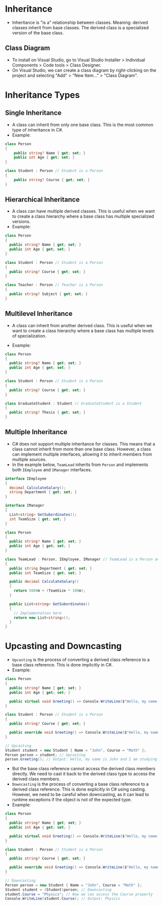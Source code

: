 # Inheritance

- Inheritance is "is a" relationship between classes. Meaning: derived classes inherit from base classes. The derived class is a specialized version of the base class.

## Class Diagram

- To install on Visual Studio, go to Visual Studio Installer > Individual Components > Code tools > Class Designer.
- On Visual Studio, we can create a class diagram by right-clicking on the project and selecting "Add" > "New Item..." > "Class Diagram".

# Inheritance Types

## Single Inheritance

- A class can inherit from only one base class. This is the most common type of inheritance in C#.
- Example:

```csharp
class Person
{
    public string? Name { get; set; }
    public int Age { get; set; }
}

class Student : Person // Student is a Person
{
    public string? Course { get; set; }
}
```

## Hierarchical Inheritance

- A class can have multiple derived classes. This is useful when we want to create a class hierarchy where a base class has multiple specialized versions.
- Example:

```csharp
class Person
{
  public string? Name { get; set; }
  public int Age { get; set; }
}

class Student : Person // Student is a Person
{
  public string? Course { get; set; }
}

class Teacher : Person // Teacher is a Person
{
  public string? Subject { get; set; }
}
```

## Multilevel Inheritance

- A class can inherit from another derived class. This is useful when we want to create a class hierarchy where a base class has multiple levels of specialization.

- Example:

```csharp
class Person
{
  public string? Name { get; set; }
  public int Age { get; set; }
}

class Student : Person // Student is a Person
{
  public string? Course { get; set; }
}

class GraduateStudent : Student // GraduateStudent is a Student
{
  public string? Thesis { get; set; }
}
```

## Multiple Inheritance

- C# does not support multiple inheritance for classes. This means that a class cannot inherit from more than one base class. However, a class can implement multiple interfaces, allowing it to inherit members from multiple sources.
- In the example below, `TeamLead` inherits from `Person` and implements both `IEmployee` and `IManager` interfaces.

```csharp
interface IEmployee
{
  decimal CalculateSalary();
  string Department { get; set; }
}

interface IManager
{
  List<string> GetSubordinates();
  int TeamSize { get; set; }
}

class Person
{
  public string? Name { get; set; }
  public int Age { get; set; }
}

class TeamLead : Person, IEmployee, IManager // TeamLead is a Person and implements IEmployee and IManager
{
  public string Department { get; set; }
  public int TeamSize { get; set; }

  public decimal CalculateSalary()
  {
    return 5000m + (TeamSize * 100m);
  }

  public List<string> GetSubordinates()
  {
    // Implementation here
    return new List<string>();
  }
}
```

# Upcasting and Downcasting

- `Upcasting` is the process of converting a derived class reference to a base class reference. This is done implicitly in C#.
- Example:

```csharp
class Person
{
  public string? Name { get; set; }
  public int Age { get; set; }

  public virtual void Greeting() => Console.WriteLine($"Hello, my name is {Name}");
}

class Student : Person // Student is a Person
{
  public string? Course { get; set; }

  public override void Greeting() => Console.WriteLine($"Hello, my name is {Name} and I am studying {Course}");
}

// Upcasting
Student student = new Student { Name = "John", Course = "Math" };
Person person = student; // Upcasting
person.Greeting(); // Output: Hello, my name is John and I am studying Math
```

- But the base class reference cannot access the derived class members directly. We need to cast it back to the derived class type to access the derived class members.
- `Downcasting` is the process of converting a base class reference to a derived class reference. This is done explicitly in C# using casting. However, we need to be careful when downcasting, as it can lead to runtime exceptions if the object is not of the expected type.
- Example:

```csharp
class Person
{
  public string? Name { get; set; }
  public int Age { get; set; }

  public virtual void Greeting() => Console.WriteLine($"Hello, my name is {Name}");
}

class Student : Person // Student is a Person
{
  public string? Course { get; set; }

  public override void Greeting() => Console.WriteLine($"Hello, my name is {Name} and I am studying {Course}");
}

// Downcasting
Person person = new Student { Name = "John", Course = "Math" };
Student student = (Student)person; // Downcasting
student.Course = "Physics"; // Now we can access the Course property
Console.WriteLine(student.Course); // Output: Physics
```
